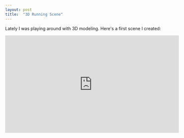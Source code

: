 ```yaml
---
layout: post
title:  "3D Running Scene"
---
```


Lately I was playing around with 3D modeling. Here's a first scene I created:

<iframe width="560" height="315" src="https://www.youtube.com/embed/JYhk4dyNMPg" frameborder="0" allow="accelerometer; autoplay; clipboard-write; encrypted-media; gyroscope; picture-in-picture" allowfullscreen></iframe>